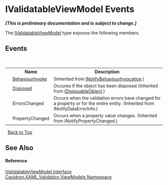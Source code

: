 # IValidatableViewModel Events
 _**\[This is preliminary documentation and is subject to change.\]**_

The <a href="T_Cauldron_XAML_Validation_ViewModels_IValidatableViewModel">IValidatableViewModel</a> type exposes the following members.


## Events
&nbsp;<table><tr><th></th><th>Name</th><th>Description</th></tr><tr><td>![Public event](media/pubevent.gif "Public event")</td><td><a href="E_Cauldron_XAML_INotifyBehaviourInvocation_BehaviourInvoke">BehaviourInvoke</a></td><td> (Inherited from <a href="T_Cauldron_XAML_INotifyBehaviourInvocation">INotifyBehaviourInvocation</a>.)</td></tr><tr><td>![Public event](media/pubevent.gif "Public event")</td><td><a href="E_Cauldron_Core_IDisposableObject_Disposed">Disposed</a></td><td>
Occures if the object has been disposed
 (Inherited from <a href="T_Cauldron_Core_IDisposableObject">IDisposableObject</a>.)</td></tr><tr><td>![Public event](media/pubevent.gif "Public event")</td><td>ErrorsChanged</td><td>
Occurs when the validation errors have changed for a property or for the entire entity.
 (Inherited from INotifyDataErrorInfo.)</td></tr><tr><td>![Public event](media/pubevent.gif "Public event")</td><td>PropertyChanged</td><td>
Occurs when a property value changes.
 (Inherited from INotifyPropertyChanged.)</td></tr></table>&nbsp;
<a href="#ivalidatableviewmodel-events">Back to Top</a>

## See Also


#### Reference
<a href="T_Cauldron_XAML_Validation_ViewModels_IValidatableViewModel">IValidatableViewModel Interface</a><br /><a href="N_Cauldron_XAML_Validation_ViewModels">Cauldron.XAML.Validation.ViewModels Namespace</a><br />